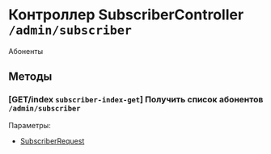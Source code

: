 # Контроллер SubscriberController `/admin/subscriber`

Абоненты

## Методы

### [GET/index `subscriber-index-get`] Получить список абонентов `/admin/subscriber`

Параметры: 

- [SubscriberRequest](../OBJECT.md#SubscriberRequest) 
